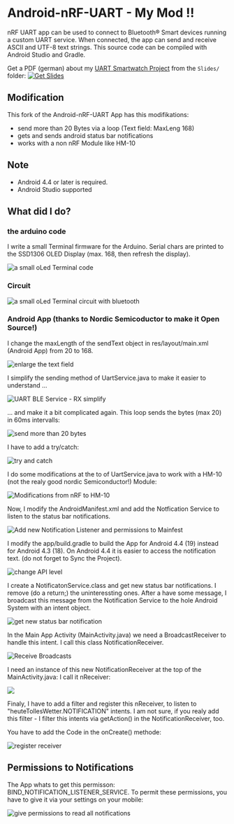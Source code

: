 # Android-nRF-UART - My Mod !!

nRF UART app can be used to connect to Bluetooth® Smart devices running a custom UART service. When connected, the app can send and receive ASCII and UTF-8 text strings. This source code can be compiled with Android Studio and Gradle. 

Get a PDF (german) about my [UART Smartwatch Project](https://github.com/no-go/UART-Smartwatch/tree/gplay) from the `Slides/` folder:
<a href="https://github.com/no-go/Android-nRF-UART/raw/master/Slides/Slides.pdf" target="_blank">
<img src="https://raw.githubusercontent.com/no-go/Android-nRF-UART/master/img//Adobe_PDF_file_icon.png" alt="Get Slides" /></a>

## Modification

This fork of the Android-nRF-UART App has this modifikations:

- send more than 20 Bytes via a loop (Text field: MaxLeng 168)
- gets and sends android status bar notifications
- works with a non nRF Module like HM-10

## Note

- Android 4.4 or later is required.
- Android Studio supported 

## What did I do?

### the arduino code

I write a small Terminal firmware for the Arduino. Serial chars are printed
to the SSD1306 OLED Display (max. 168, then refresh the display).

![a small oLed Terminal code](img/01_simpleTerminal.png)

### Circuit

![a small oLed Terminal circuit with bluetooth](Arduino_firmware/circuit.png)

### Android App (thanks to Nordic Semicoductor to make it Open Source!)

I change the maxLength of the sendText object in res/layout/main.xml (Android App) from
20 to 168.

![enlarge the text field](img/02_layout_maxLength.png)

I simplify the sending method of UartService.java to make it easier to understand ...

![UART BLE Service - RX simplify](img/03_simplify_RX.png)

... and make it a bit complicated again. This loop sends the bytes (max 20) in 60ms
intervalls:

![send more than 20 bytes](img/04_loopToRX_1.png)

I have to add a try/catch:

![try and catch](img/05_loopToRX_2.png)

I do some modifications at the to of UartService.java to work with a HM-10 (not the realy
good nordic Semiconductor!) Module:

![Modifications from nRF to HM-10](img/05_modToHM10.png)

Now, I modify the AndroidManifest.xml and add the Notfication Service to listen to the
status bar notifications.

![Add new Notification Listener and permissions to Mainfest](img/06_notificationService-toManifest.png)

I modify the app/build.gradle to build the App for Android 4.4 (19) instead for Android 4.3 (18).
On Android 4.4 it is easier to access the notification text. (do not forget to Sync the Project).

![change API level](img/07_api18-to-api19.png)

I create a NotificatonService.class and get new status bar notifications. I remove (do a return;) the
uninteressting ones. After a have some message, I broadcast this message from the Notification Service
to the hole Android System with an intent object.

![get new status bar notification](img/08_getAndBroadcast.png)

In the Main App Activity (MainActivity.java) we need a BroadcastReceiver to handle this intent. I
call this class NotificationReceiver.

![Receive Broadcasts](img/09_ReceiveBroadcast.png)

I need an instance of this new NotificationReceiver at the top of the MainActivity.java: I call it nReceiver:

![](img/10_addTheReceiver.png)

Finaly, I have to add a filter and register this nReceiver, to listen to "heuteTollesWetter.NOTIFICATION"
intents. I am not sure, if you realy add this filter - I filter this intents via getAction() in the
NotificationReceiver, too.

You have to add the Code in the onCreate() methode:

![register receiver](img/11_registerReceiver.png)

## Permissions to Notifications

The App whats to get this permisson: BIND_NOTIFICATION_LISTENER_SERVICE. To permit these permissions,
you have to give it via your settings on your mobile:

![give permissions to read all notifications](img/permissions.png)
